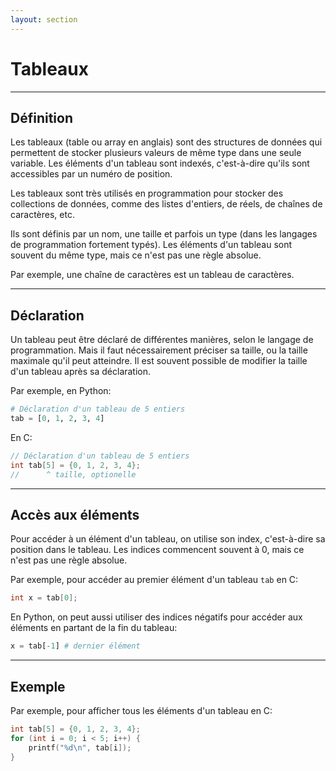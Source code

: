 ```yaml
---
layout: section
---
```


# Tableaux

---

## Définition

Les tableaux (table ou array en anglais) sont des structures de données qui permettent de stocker plusieurs valeurs de même type dans une seule variable. Les éléments d'un tableau sont indexés, c'est-à-dire qu'ils sont accessibles par un numéro de position.

Les tableaux sont très utilisés en programmation pour stocker des collections de données, comme des listes d'entiers, de réels, de chaînes de caractères, etc.

Ils sont définis par un nom, une taille et parfois un type (dans les langages de programmation fortement typés). Les éléments d'un tableau sont souvent du même type, mais ce n'est pas une règle absolue.

Par exemple, une chaîne de caractères est un tableau de caractères.

---

## Déclaration

Un tableau peut être déclaré de différentes manières, selon le langage de programmation. Mais il faut nécessairement préciser sa taille, ou la taille maximale qu'il peut atteindre. Il est souvent possible de modifier la taille d'un tableau après sa déclaration.

Par exemple, en Python:

```python
# Déclaration d'un tableau de 5 entiers
tab = [0, 1, 2, 3, 4]
```

En C:

```c
// Déclaration d'un tableau de 5 entiers
int tab[5] = {0, 1, 2, 3, 4};
//      ^ taille, optionelle
```

---

## Accès aux éléments

Pour accéder à un élément d'un tableau, on utilise son index, c'est-à-dire sa position dans le tableau. Les indices commencent souvent à 0, mais ce n'est pas une règle absolue.

Par exemple, pour accéder au premier élément d'un tableau `tab` en C:

```c
int x = tab[0];
```

En Python, on peut aussi utiliser des indices négatifs pour accéder aux éléments en partant de la fin du tableau:

```python
x = tab[-1] # dernier élément
```

---

## Exemple

Par exemple, pour afficher tous les éléments d'un tableau en C:

```c
int tab[5] = {0, 1, 2, 3, 4};
for (int i = 0; i < 5; i++) {
    printf("%d\n", tab[i]);
}
```

